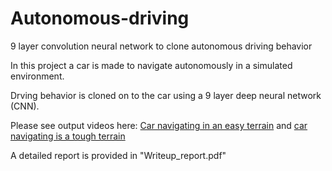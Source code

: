 # Autonomous-driving
9 layer convolution neural network to clone autonomous driving behavior 

In this project a car is made to navigate autonomously in a simulated environment.

Drving behavior is cloned on to the car using a 9 layer deep neural network (CNN).

Please see output videos here: [Car navigating in an easy terrain](https://youtu.be/1Kj7_sPdU3A) and [car navigating is a tough terrain](https://youtu.be/qSiufyAGMg8)

A detailed report is provided in "Writeup_report.pdf"
